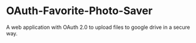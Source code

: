 # OAuth-Favorite-Photo-Saver
A web application with OAuth 2.0 to upload files to google drive in a secure way.
